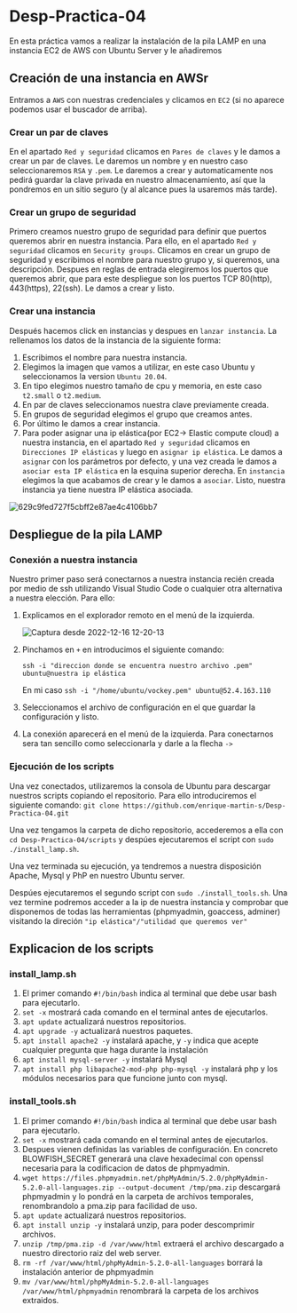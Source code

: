 # Desp-Practica-04

En esta práctica vamos a realizar la instalación de la pila LAMP en una instancia EC2 de AWS con Ubuntu Server y le añadiremos 
## Creación de una instancia en AWSr
Entramos a ``AWS`` con nuestras credenciales y clicamos en ``EC2`` (si no aparece podemos usar el buscador de arriba).
### Crear un par de claves
En el apartado ``Red y seguridad`` clicamos en ``Pares de claves`` y le damos a crear un par de claves. Le daremos un nombre y en nuestro caso seleccionaremos ``RSA`` y ``.pem``. Le daremos a crear y automaticamente nos pedirá guardar la clave privada en nuestro almacenamiento, así que la pondremos en un sitio seguro (y al alcance pues la usaremos más tarde).
### Crear un grupo de seguridad
Primero creamos nuestro grupo de seguridad para definir que puertos queremos abrir en nuestra instancia. Para ello, en el apartado ``Red y seguridad`` clicamos en ``Security groups``. Clicamos en crear un grupo de seguridad y escribimos el nombre para nuestro grupo y, si queremos, una descripción. Despues en reglas de entrada elegiremos los puertos que queremos abrir, que para este despliegue son los puertos TCP 80(http), 443(https), 22(ssh). Le damos a crear y listo.
### Crear una instancia
Después hacemos click en instancias y despues en ``lanzar instancia``. La rellenamos los datos de la instancia de la siguiente forma:
1. Escribimos el nombre para nuestra instancia.
2. Elegimos la imagen que vamos a utilizar, en este caso Ubuntu y seleccionamos la version ``Ubuntu 20.04``.
3. En tipo elegimos nuestro tamaño de cpu y memoria, en este caso ``t2.small`` o ``t2.medium``.
4. En par de claves seleccionamos nuestra clave previamente creada.
5. En grupos de seguridad elegimos el grupo que creamos antes.
6. Por último le damos a crear instancia.
7. Para poder asignar una ip elástica(por EC2-> Elastic compute cloud) a nuestra instancia, en el apartado  ``Red y seguridad`` clicamos en ``Direcciones IP elásticas`` y luego en ``asignar ip elástica``. Le damos a ``asignar`` con los parámetros por defecto, y una vez creada le damos a ``asociar esta IP elástica`` en la esquina superior derecha. En ``instancia`` elegimos la que acabamos de crear y le damos a ``asociar``. Listo, nuestra instancia ya tiene nuestra IP elástica asociada.

![629c9fed727f5cbff2e87ae4c4106bb7](https://user-images.githubusercontent.com/109650943/208253816-6a322fe4-f02c-454b-a77d-36a73ee166da.png)

## Despliegue de la pila LAMP
### Conexión a nuestra instancia
Nuestro primer paso será conectarnos a nuestra instancia recién creada por medio de ssh utilizando Visual Studio Code o cualquier otra alternativa a nuestra elección. Para ello:

1. Explicamos en el explorador remoto en el menú de la izquierda.

    ![Captura desde 2022-12-16 12-20-13](https://user-images.githubusercontent.com/109650943/208087565-065fef3b-35a8-4225-b707-75fc978bc79a.png)

2. Pinchamos en ``+`` en introducimos el siguiente comando:

    ``ssh -i "direccion donde se encuentra nuestro archivo .pem" ubuntu@nuestra ip elástica``

    En mi caso ``ssh -i "/home/ubuntu/vockey.pem" ubuntu@52.4.163.110``

3. Seleccionamos el archivo de configuración en el que guardar la configuración y listo.
4. La conexión aparecerá en el menú de la izquierda. Para conectarnos sera tan sencillo como seleccionarla y darle a la flecha ``->``

### Ejecución de los scripts
Una vez conectados, utilizaremos la consola de Ubuntu para descargar nuestros scripts copiando el repositorio. Para ello introduciremos el siguiente comando:
``git clone https://github.com/enrique-martin-s/Desp-Practica-04.git``

Una vez tengamos la carpeta de dicho repositorio, accederemos a ella con ``cd Desp-Practica-04/scripts`` y despúes ejecutaremos el script con ``sudo ./install_lamp.sh``.

Una vez terminada su ejecución, ya tendremos a nuestra disposición Apache, Mysql y PhP en nuestro Ubuntu server.

Despúes ejecutaremos el segundo script con ``sudo ./install_tools.sh``. Una vez termine podremos acceder a la ip de nuestra instancia y comprobar que disponemos de todas las herramientas (phpmyadmin, goaccess, adminer) visitando la direción ``"ip elástica"/"utilidad que queremos ver"``

## Explicacion de los scripts
### install_lamp.sh
1. El primer comando ``#!/bin/bash`` indica al terminal que debe usar bash para ejecutarlo.
2. ``set -x`` mostrará cada comando en el terminal antes de ejecutarlos.
3. ``apt update`` actualizará nuestros repositorios.
4. ``apt upgrade -y`` actualizará nuestros paquetes.
5. ``apt install apache2 -y`` instalará apache, y ``-y`` indica que acepte cualquier pregunta que haga durante la instalación
6. ``apt install mysql-server -y`` instalará Mysql
7. ``apt install php libapache2-mod-php php-mysql -y`` instalará php y los módulos necesarios para que funcione junto con mysql.
 
### install_tools.sh
1. El primer comando ``#!/bin/bash`` indica al terminal que debe usar bash para ejecutarlo.
2. ``set -x`` mostrará cada comando en el terminal antes de ejecutarlos.
3. Despues vienen definidas las variables de configuración. En concreto BLOWFISH_SECRET generará una clave hexadecimal con openssl necesaria para la codificacion de datos de phpmyadmin.
4. ``wget https://files.phpmyadmin.net/phpMyAdmin/5.2.0/phpMyAdmin-5.2.0-all-languages.zip --output-document /tmp/pma.zip`` descargará phpmyadmin y lo pondrá en la carpeta de archivos temporales, renombrandolo a pma.zip para facilidad de uso.
5. ``apt update`` actualizará nuestros repositorios.
6. ``apt install unzip -y`` instalará unzip, para poder descomprimir archivos.
7. ``unzip /tmp/pma.zip -d /var/www/html`` extraerá el archivo descargado a nuestro directorio raiz del web server.
8. ``rm -rf /var/www/html/phpMyAdmin-5.2.0-all-languages`` borrará la instalación anterior de phpmyadmin
9. ``mv /var/www/html/phpMyAdmin-5.2.0-all-languages /var/www/html/phpmyadmin`` renombrará la carpeta de los archivos extraidos.
